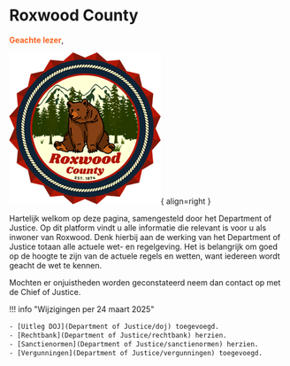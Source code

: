 # Roxwood County 

<span style="color: #fc631e;">__Geachte lezer__</span>,

![Image title](img/roxwood.webp){ align=right }

Hartelijk welkom op deze pagina, samengesteld door het Department of Justice.
Op dit platform vindt u alle informatie die relevant is voor u als inwoner van Roxwood. 
Denk hierbij aan de werking van het Department of Justice totaan alle actuele wet- en regelgeving. 
Het is belangrijk om goed op de hoogte te zijn van de actuele regels en wetten, want iedereen wordt geacht de wet te kennen.

Mochten er onjuistheden worden geconstateerd neem dan contact op met de Chief of Justice.

!!! info "Wijzigingen per 24 maart 2025"

    - [Uitleg DOJ](Department of Justice/doj) toegevoegd.
    - [Rechtbank](Department of Justice/rechtbank) herzien.
    - [Sanctienormen](Department of Justice/sanctienormen) herzien.
    - [Vergunningen](Department of Justice/vergunningen) toegevoegd. 
